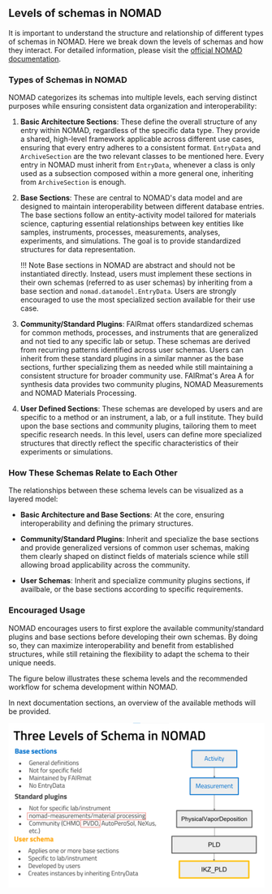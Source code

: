 ## Levels of schemas in NOMAD

It is important to understand the structure and relationship of different types of schemas in NOMAD. Here we break down the levels of schemas and how they interact. For detailed information, please visit the [official NOMAD documentation](https://nomad-lab.eu/prod/v1/staging/docs/explanation/data.html#schema).

### Types of Schemas in NOMAD

NOMAD categorizes its schemas into multiple levels, each serving distinct purposes while ensuring consistent data organization and interoperability:

1. **Basic Architecture Sections**: These define the overall structure of any entry within NOMAD, regardless of the specific data type. They provide a shared, high-level framework applicable across different use cases, ensuring that every entry adheres to a consistent format. `EntryData` and `ArchiveSection` are the two relevant classes to be mentioned here.
Every entry in NOMAD must inherit from `EntryData`, whenever a class is only used as a subsection composed within a more general one, inheriting from `ArchiveSection` is enough.

2. **Base Sections**: These are central to NOMAD's data model and are designed to maintain interoperability between different database entries. The base sections follow an entity-activity model tailored for materials science, capturing essential relationships between key entities like samples, instruments, processes, measurements, analyses, experiments, and simulations. The goal is to provide standardized structures for data representation.


	!!! Note
        Base sections in NOMAD are abstract and should not be instantiated directly. Instead, users must implement these sections in their own schemas (referred to as user schemas) by inheriting from a base section and `nomad.datamodel.EntryData`. Users are strongly encouraged to use the most specialized section available for their use case.


3. **Community/Standard Plugins**: FAIRmat offers standardized schemas for common methods, processes, and instruments that are generalized and not tied to any specific lab or setup. These schemas are derived from recurring patterns identified across user schemas. Users can inherit from these standard plugins in a similar manner as the base sections, further specializing them as needed while still maintaining a consistent structure for broader community use.
FAIRmat's Area A for synthesis data provides two community plugins, NOMAD Measurements and NOMAD Materials Processing.

4. **User Defined Sections**: These schemas are developed by users and are specific to a method or an instrument, a lab, or a full institute. They build upon the base sections and community plugins, tailoring them to meet specific research needs. In this level, users can define more specialized structures that directly reflect the specific characteristics of their experiments or simulations.

### How These Schemas Relate to Each Other

The relationships between these schema levels can be visualized as a layered model:

- **Basic Architecture and Base Sections**: At the core, ensuring interoperability and defining the primary structures.

- **Community/Standard Plugins**: Inherit and specialize the base sections and provide generalized versions of common user schemas, making them clearly shaped on distinct fields of materials science while still allowing broad applicability across the community.

- **User Schemas**: Inherit and specialize community plugins sections, if availbale, or the base sections according to specific requirements.

### Encouraged Usage

NOMAD encourages users to first explore the available community/standard plugins and base sections before developing their own schemas. By doing so, they can maximize interoperability and benefit from established structures, while still retaining the flexibility to adapt the schema to their unique needs.

The figure below illustrates these schema levels and the recommended workflow for schema development within NOMAD.

In next documentation sections, an overview of the available methods will be provided.

![Levels of schema](../assets/levelsschema.png)
